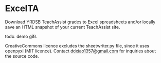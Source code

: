 # ExcelTA
Download YRDSB TeachAssist grades to Excel spreadsheets and/or locally save an HTML snapshot of your current TeachAssist site.

todo: demo gifs

CreativeCommons licence excludes the sheetwriter.py file, since it uses openpyxl (MIT licence).
Contact ddxiao1357@gmail.com for inquiries about the source code.